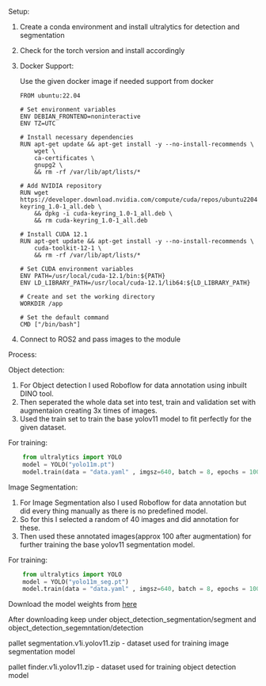 Setup:

1) Create a conda environment and install ultralytics for detection and segmentation
2) Check for the torch version and install accordingly
3) Docker Support:
    
    Use the given docker image if needed support from docker
    ```Docker
    FROM ubuntu:22.04

    # Set environment variables
    ENV DEBIAN_FRONTEND=noninteractive
    ENV TZ=UTC
    
    # Install necessary dependencies
    RUN apt-get update && apt-get install -y --no-install-recommends \
        wget \
        ca-certificates \
        gnupg2 \
        && rm -rf /var/lib/apt/lists/*
    
    # Add NVIDIA repository
    RUN wget https://developer.download.nvidia.com/compute/cuda/repos/ubuntu2204/x86_64/cuda-keyring_1.0-1_all.deb \
        && dpkg -i cuda-keyring_1.0-1_all.deb \
        && rm cuda-keyring_1.0-1_all.deb
    
    # Install CUDA 12.1
    RUN apt-get update && apt-get install -y --no-install-recommends \
        cuda-toolkit-12-1 \
        && rm -rf /var/lib/apt/lists/*
    
    # Set CUDA environment variables
    ENV PATH=/usr/local/cuda-12.1/bin:${PATH}
    ENV LD_LIBRARY_PATH=/usr/local/cuda-12.1/lib64:${LD_LIBRARY_PATH}
    
    # Create and set the working directory
    WORKDIR /app

    # Set the default command
    CMD ["/bin/bash"]
    
    ```

5)  Connect to ROS2 and pass images to the module


Process:

Object detection:
1) For Object detection I used Roboflow for data annotation using inbuilt DINO tool.
2) Then seperated the whole data set into test, train and validation set with augmentaion creating 3x times of images.
3) Used the train set to train the base yolov11 model to fit perfectly for the given dataset.

For training:
```python
    from ultralytics import YOLO
    model = YOLO("yolo11m.pt")
    model.train(data = "data.yaml" , imgsz=640, batch = 8, epochs = 100, workers=1,device=0)
```

Image Segmentation:
1) For Image Segmentation also I used Roboflow for data annotation but did every thing manually as there is no predefined model.
2) So for this I selected a random of 40 images and did annotation for these.
3) Then used these annotated images(approx 100 after augmentation) for further training the base yolov11 segmentation model.

For training:
```python
    from ultralytics import YOLO
    model = YOLO("yolo11m_seg.pt")
    model.train(data = "data.yaml" , imgsz=640, batch = 8, epochs = 100, workers=1,device=0)
```

Download the model weights from [here](https://drive.google.com/drive/folders/197itXF1hBAPCWeMIsXq8LiZ5_OAOyxpK?usp=sharing)

After downloading keep under object_detection_segmentation/segment and object_detection_segemntation/detection

pallet segmentation.v1i.yolov11.zip - dataset used for training image segmentation model

pallet finder.v1i.yolov11.zip - dataset used for training object detection model


